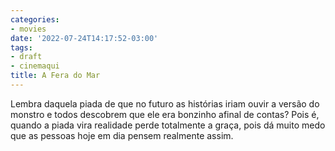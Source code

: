 ```yaml
---
categories:
- movies
date: '2022-07-24T14:17:52-03:00'
tags:
- draft
- cinemaqui
title: A Fera do Mar
---
```


Lembra daquela piada de que no futuro as histórias iriam ouvir a versão do monstro e todos descobrem que ele era bonzinho afinal de contas? Pois é, quando a piada vira realidade perde totalmente a graça, pois dá muito medo que as pessoas hoje em dia pensem realmente assim.
